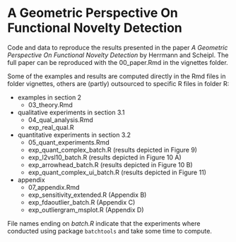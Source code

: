 # A Geometric Perspective On Functional Novelty Detection 

Code and data to reproduce the results presented in the paper *A Geometric Perspective On Functional Novelty Detection* by Herrmann and Scheipl.
The full paper can be reproduced with the 00_paper.Rmd in the vignettes folder.

Some of the examples and results are computed directly in the Rmd files in folder vignettes, others are (partly) outsourced to specific R files in folder R:
  - examples in section 2
    - 03_theory.Rmd
  - qualitative experiments in section 3.1
    - 04_qual_analysis.Rmd 
    - exp_real_qual.R
  - quantitative experiments in section 3.2
    - 05_quant_experiments.Rmd
    - exp_quant_complex_batch.R (results depicted in Figure 9) 
    - exp_l2vsl10_batch.R (results depicted in Figure 10 A)
    - exp_arrowhead_batch.R (results depicted in Figure 10 B)
    - exp_quant_complex_ui_batch.R (results depicted in Figure 11)
  - appendix
    - 07_appendix.Rmd
    - exp_sensitivity_extended.R (Appendix B)
    - exp_fdaoutlier_batch.R (Appendix C)
    - exp_outliergram_msplot.R (Appendix D)

File names ending on *batch.R* indicate that the experiments where conducted using package `batchtools` and take some time to compute. 




